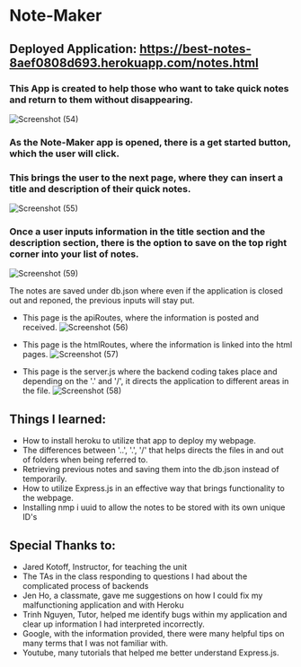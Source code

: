 # Note-Maker
## Deployed Application: https://best-notes-8aef0808d693.herokuapp.com/notes.html
### This App is created to help those who want to take quick notes and return to them without disappearing.
![Screenshot (54)](https://github.com/Marinah1031/Note-Maker/assets/125934804/52e8f7a8-131d-4d68-982c-b06eef96597a)

### As the Note-Maker app is opened, there is a get started button, which the user will click. 
### This brings the user to the next page, where they can insert a title and description of their quick notes. 
![Screenshot (55)](https://github.com/Marinah1031/Note-Maker/assets/125934804/63a782fc-6d0b-4f88-a9f4-584fca9e5653)

### Once a user inputs information in the title section and the description section, there is the option to save on the top right corner into your list of notes. 
![Screenshot (59)](https://github.com/Marinah1031/Note-Maker/assets/125934804/626fb9dc-c23e-4e8c-9e81-c67ac7a8cf82)

The notes are saved under db.json where even if the application is closed out and reponed, the previous inputs will stay put. 
- This page is the apiRoutes, where the information is posted and received. 
![Screenshot (56)](https://github.com/Marinah1031/Note-Maker/assets/125934804/08677e0f-8edb-4dc5-b339-56d247a66235)

- This page is the htmlRoutes, where the information is linked into the html pages. 
![Screenshot (57)](https://github.com/Marinah1031/Note-Maker/assets/125934804/4f53dd2e-b1d7-4b71-b44f-7b7fad6c3b5a)

- This page is the server.js where the backend coding takes place and depending on the '.' and '/', it directs the application to different areas in the file. 
![Screenshot (58)](https://github.com/Marinah1031/Note-Maker/assets/125934804/80739e6e-1008-4290-a1b5-5f766c80346e)

## Things I learned:
- How to install heroku to utilize that app to deploy my webpage.
- The differences between '..', '.', '/' that helps directs the files in and out of folders when being referred to.
- Retrieving previous notes and saving them into the db.json instead of temporarily.
- How to utilize Express.js in an effective way that brings functionality to the webpage.
- Installing nmp i uuid to allow the notes to be stored with its own unique ID's

## Special Thanks to:
- Jared Kotoff, Instructor, for teaching the unit
- The TAs in the class responding to questions I had about the complicated process of backends
- Jen Ho, a classmate, gave me suggestions on how I could fix my malfunctioning application and with Heroku
- Trinh Nguyen, Tutor, helped me identify bugs within my application and clear up information I had interpreted incorrectly.
- Google, with the information provided, there were many helpful tips on many terms that I was not familiar with.
- Youtube, many tutorials that helped me better understand Express.js.
